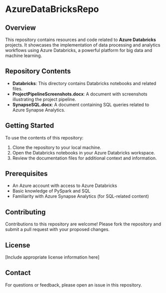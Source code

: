 # AzureDataBricksRepo

## Overview
This repository contains resources and code related to **Azure Databricks** projects. It showcases the implementation of data processing and analytics workflows using Azure Databricks, a powerful platform for big data and machine learning.

## Repository Contents
- **Databricks**: This directory contains Databricks notebooks and related files.
- **ProjectPipelineScreenshots.docx**: A document with screenshots illustrating the project pipeline.
- **SynapseSQL.docx**: A document containing SQL queries related to Azure Synapse Analytics.

## Getting Started
To use the contents of this repository:
1. Clone the repository to your local machine.
2. Open the Databricks notebooks in your Azure Databricks workspace.
3. Review the documentation files for additional context and information.

## Prerequisites
- An Azure account with access to Azure Databricks
- Basic knowledge of PySpark and SQL
- Familiarity with Azure Synapse Analytics (for SQL-related content)

## Contributing
Contributions to this repository are welcome! Please fork the repository and submit a pull request with your proposed changes.

## License
[Include appropriate license information here]

## Contact
For questions or feedback, please open an issue in this repository.
